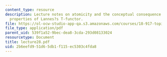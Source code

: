 ```yaml
---
content_type: resource
description: Lecture notes on atomicity and the conceptual consequence of two important
  properties of Lannes?s T-functor.
file: https://ol-ocw-studio-app-qa.s3.amazonaws.com/courses/18-917-topics-in-algebraic-topology-the-sullivan-conjecture-fall-2007/2b6eefd951d65db1f115ec5303c4fda8_lecture28.pdf
file_type: application/pdf
parent_uid: 539f1a52-9bec-dea8-3cda-293d08133024
resourcetype: Document
title: lecture28.pdf
uid: 2b6eefd9-51d6-5db1-f115-ec5303c4fda8
---
```

